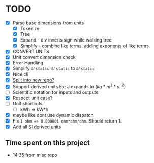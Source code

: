 # TODO

- [x] Parse base dimensions from units
  - [x] Tokenize
  - [x] Tree
  - [x] Expand - div inverts sign while walking tree
  - [x] Simplify - combine like terms, adding exponents of like terms
- [x] CONVERT UNITS
- [x] Unit convert dimension check
- [x] Error Handling
- [x] Simplify `&'static &'static` to `&'static`
- [x] Nice cli
- [x] [Split into new repo?](https://docs.github.com/en/get-started/using-git/splitting-a-subfolder-out-into-a-new-repository)
- [x] Support derived units Ex: J expands to ($kg*m^2*s^{−2}$)
- [ ] Scientific notation for inputs and outputs
- [x] Respect unit case?
- [ ] Unit shortcuts
  - [ ] kWh => kW\*h
- [x] maybe like dont use dynamic dispatch
- [x] Fix `1 ohm => 0.000001 ohm*ohm/ohm`.
      Should return 1.
- [x] Add all [SI derived units](https://en.wikipedia.org/wiki/SI_derived_unit)

## Time spent on this project

- 14:35 from misc repo
